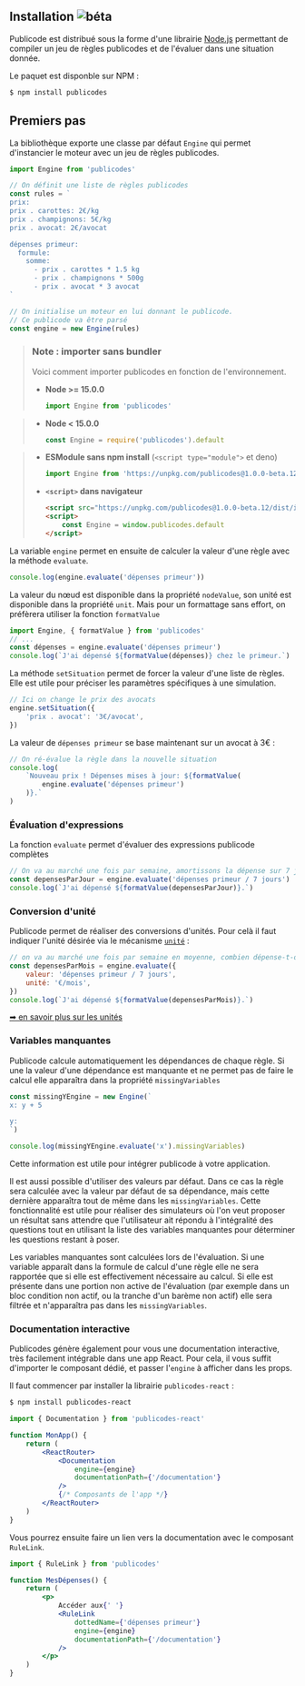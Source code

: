 ## Installation ![béta](https://img.shields.io/badge/-beta-blue)

Publicode est distribué sous la forme d'une librairie
[Node.js](https://nodejs.org/fr/) permettant de compiler un jeu de règles
publicodes et de l'évaluer dans une situation donnée.

Le paquet est disponble sur NPM :

```sh
$ npm install publicodes
```

## Premiers pas

La bibliothèque exporte une classe par défaut `Engine` qui permet d'instancier le moteur avec un
jeu de règles publicodes.

```js
import Engine from 'publicodes'

// On définit une liste de règles publicodes
const rules = `
prix:
prix . carottes: 2€/kg
prix . champignons: 5€/kg
prix . avocat: 2€/avocat

dépenses primeur:
  formule: 
    somme:
      - prix . carottes * 1.5 kg
      - prix . champignons * 500g
      - prix . avocat * 3 avocat
`

// On initialise un moteur en lui donnant le publicode.
// Ce publicode va être parsé
const engine = new Engine(rules)
```

> ### Note : importer sans bundler
>
> Voici comment importer publicodes en fonction de l'environnement.
>
> -   **Node >= 15.0.0**
>     ```js
>     import Engine from 'publicodes'
>     ```

> -   **Node < 15.0.0**
>
>     ```js
>     const Engine = require('publicodes').default
>     ```

> -   **ESModule sans npm install** (`<script type="module">` et deno)
>     ```js
>     import Engine from 'https://unpkg.com/publicodes@1.0.0-beta.12/esm/index.min.js'
>     ```
> -   **`<script>` dans navigateur**
>     ```html
>     <script src="https://unpkg.com/publicodes@1.0.0-beta.12/dist/index.min.js"></script>
>     <script>
>         const Engine = window.publicodes.default
>     </script>
>     ```

La variable `engine` permet en ensuite de calculer la valeur d'une règle avec la
méthode `evaluate`.

```js
console.log(engine.evaluate('dépenses primeur'))
```

La valeur du nœud est disponible dans la propriété `nodeValue`, son
unité est disponible dans la propriété `unit`. Mais pour un formattage sans
effort, on préfèrera utiliser la fonction `formatValue`

```js
import Engine, { formatValue } from 'publicodes'
// ...
const dépenses = engine.evaluate('dépenses primeur')
console.log(`J'ai dépensé ${formatValue(dépenses)} chez le primeur.`)
```

La méthode `setSituation` permet de forcer la valeur d'une liste de règles. Elle
est utile pour préciser les paramètres spécifiques à une simulation.

```js
// Ici on change le prix des avocats
engine.setSituation({
    'prix . avocat': '3€/avocat',
})
```

La valeur de `dépenses primeur` se base maintenant sur un avocat à 3€ :

```js
// On ré-évalue la règle dans la nouvelle situation
console.log(
    `Nouveau prix ! Dépenses mises à jour: ${formatValue(
        engine.evaluate('dépenses primeur')
    )}.`
)
```

### Évaluation d'expressions

La fonction `evaluate` permet d'évaluer des expressions publicode complètes

```js
// On va au marché une fois par semaine, amortissons la dépense sur 7 jours
const depensesParJour = engine.evaluate('dépenses primeur / 7 jours')
console.log(`J'ai dépensé ${formatValue(depensesParJour)}.`)
```

### Conversion d'unité

Publicode permet de réaliser des conversions d'unités. Pour celà il faut
indiquer l'unité désirée via le mécanisme [`unité`](https://publi.codes/documentation/mécanismes#unité) :

```js
// on va au marché une fois par semaine en moyenne, combien dépense-t-on par mois ?
const depensesParMois = engine.evaluate({
    valeur: 'dépenses primeur / 7 jours',
    unité: '€/mois',
})
console.log(`J'ai dépensé ${formatValue(depensesParMois)}.`)
```

[➡ en savoir plus sur les unités](https://publi.codes/documentation/principes-de-base#unités)

### Variables manquantes

Publicode calcule automatiquement les dépendances de chaque règle. Si une la
valeur d'une dépendance est manquante et ne permet pas de faire le calcul elle
apparaîtra dans la propriété `missingVariables`

```js
const missingYEngine = new Engine(`
x: y + 5

y:
`)

console.log(missingYEngine.evaluate('x').missingVariables)
```

Cette information est utile pour intégrer publicode à votre application.

Il est aussi possible d'utiliser des valeurs par défaut. Dans ce cas la règle
sera calculée avec la valeur par défaut de sa dépendance, mais cette dernière
apparaîtra tout de même dans les `missingVariables`. Cette fonctionnalité est
utile pour réaliser des simulateurs où l'on veut proposer un résultat sans
attendre que l'utilisateur ait répondu à l'intégralité des questions tout en
utilisant la liste des variables manquantes pour déterminer les questions
restant à poser.

Les variables manquantes sont calculées lors de l'évaluation. Si une variable
apparaît dans la formule de calcul d'une règle elle ne sera rapportée que si
elle est effectivement nécessaire au calcul. Si elle est présente dans une
portion non active de l'évaluation (par exemple dans un bloc condition non
actif, ou la tranche d'un barème non actif) elle sera filtrée et n'apparaîtra
pas dans les `missingVariables`.

### Documentation interactive

Publicodes génère également pour vous une documentation interactive, très
facilement intégrable dans une app React. Pour cela, il vous suffit d'importer
le composant dédié, et passer l'`engine` à afficher dans les props.

Il faut commencer par installer la librairie `publicodes-react` :

```sh
$ npm install publicodes-react
```

```jsx
import { Documentation } from 'publicodes-react'

function MonApp() {
    return (
        <ReactRouter>
            <Documentation
                engine={engine}
                documentationPath={'/documentation'}
            />
            {/* Composants de l'app */}
        </ReactRouter>
    )
}
```

Vous pourrez ensuite faire un lien vers la documentation avec le composant
`RuleLink`.

```jsx
import { RuleLink } from 'publicodes'

function MesDépenses() {
    return (
        <p>
            Accéder aux{' '}
            <RuleLink
                dottedName={'dépenses primeur'}
                engine={engine}
                documentationPath={'/documentation'}
            />
        </p>
    )
}
```
